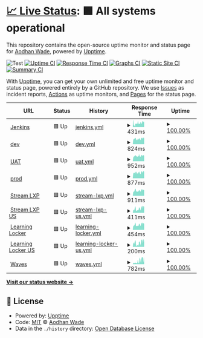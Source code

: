 # [📈 Live Status](https://AodhanLP.github.io/upptime-status): <!--live status--> **🟩 All systems operational**

This repository contains the open-source uptime monitor and status page for [Aodhan Wade](https://AodhanLP.github.io/upptime-status), powered by [Upptime](https://github.com/upptime/upptime).

![Test](https://github.com/AodhanLP/upptime-status/actions/workflows/uptime.yml/badge.svg?branch=master)
[![Uptime CI](https://github.com/AodhanLP/upptime-status/workflows/Uptime%20CI/badge.svg)](https://github.com/AodhanLP/upptime-status/actions?query=workflow%3A%22Uptime+CI%22)
[![Response Time CI](https://github.com/AodhanLP/upptime-status/workflows/Response%20Time%20CI/badge.svg)](https://github.com/AodhanLP/upptime-status/actions?query=workflow%3A%22Response+Time+CI%22)
[![Graphs CI](https://github.com/AodhanLP/upptime-status/workflows/Graphs%20CI/badge.svg)](https://github.com/AodhanLP/upptime-status/actions?query=workflow%3A%22Graphs+CI%22)
[![Static Site CI](https://github.com/AodhanLP/upptime-status/workflows/Static%20Site%20CI/badge.svg)](https://github.com/AodhanLP/upptime-status/actions?query=workflow%3A%22Static+Site+CI%22)
[![Summary CI](https://github.com/AodhanLP/upptime-status/workflows/Summary%20CI/badge.svg)](https://github.com/AodhanLP/upptime-status/actions?query=workflow%3A%22Summary+CI%22)

With [Upptime](https://upptime.js.org), you can get your own unlimited and free uptime monitor and status page, powered entirely by a GitHub repository. We use [Issues](https://github.com/AodhanLP/upptime-status/issues) as incident reports, [Actions](https://github.com/AodhanLP/upptime-status/actions) as uptime monitors, and [Pages](https://AodhanLP.github.io/upptime-status) for the status page.

<!--start: status pages-->
<!-- This summary is generated by Upptime (https://github.com/upptime/upptime) -->
<!-- Do not edit this manually, your changes will be overwritten -->
<!-- prettier-ignore -->
| URL | Status | History | Response Time | Uptime |
| --- | ------ | ------- | ------------- | ------ |
| <img alt="" src="https://favicons.githubusercontent.com/jenkins.learningpool.com" height="13"> [Jenkins](https://jenkins.learningpool.com/login) | 🟩 Up | [jenkins.yml](https://github.com/AodhanLP/upptime-status/commits/HEAD/history/jenkins.yml) | <details><summary><img alt="Response time graph" src="./graphs/jenkins/response-time-week.png" height="20"> 431ms</summary><br><a href="https://AodhanLP.github.io/upptime-status/history/jenkins"><img alt="Response time 402" src="https://img.shields.io/endpoint?url=https%3A%2F%2Fraw.githubusercontent.com%2FAodhanLP%2Fupptime-status%2FHEAD%2Fapi%2Fjenkins%2Fresponse-time.json"></a><br><a href="https://AodhanLP.github.io/upptime-status/history/jenkins"><img alt="24-hour response time 321" src="https://img.shields.io/endpoint?url=https%3A%2F%2Fraw.githubusercontent.com%2FAodhanLP%2Fupptime-status%2FHEAD%2Fapi%2Fjenkins%2Fresponse-time-day.json"></a><br><a href="https://AodhanLP.github.io/upptime-status/history/jenkins"><img alt="7-day response time 431" src="https://img.shields.io/endpoint?url=https%3A%2F%2Fraw.githubusercontent.com%2FAodhanLP%2Fupptime-status%2FHEAD%2Fapi%2Fjenkins%2Fresponse-time-week.json"></a><br><a href="https://AodhanLP.github.io/upptime-status/history/jenkins"><img alt="30-day response time 402" src="https://img.shields.io/endpoint?url=https%3A%2F%2Fraw.githubusercontent.com%2FAodhanLP%2Fupptime-status%2FHEAD%2Fapi%2Fjenkins%2Fresponse-time-month.json"></a><br><a href="https://AodhanLP.github.io/upptime-status/history/jenkins"><img alt="1-year response time 402" src="https://img.shields.io/endpoint?url=https%3A%2F%2Fraw.githubusercontent.com%2FAodhanLP%2Fupptime-status%2FHEAD%2Fapi%2Fjenkins%2Fresponse-time-year.json"></a></details> | <details><summary><a href="https://AodhanLP.github.io/upptime-status/history/jenkins">100.00%</a></summary><a href="https://AodhanLP.github.io/upptime-status/history/jenkins"><img alt="All-time uptime 100.00%" src="https://img.shields.io/endpoint?url=https%3A%2F%2Fraw.githubusercontent.com%2FAodhanLP%2Fupptime-status%2FHEAD%2Fapi%2Fjenkins%2Fuptime.json"></a><br><a href="https://AodhanLP.github.io/upptime-status/history/jenkins"><img alt="24-hour uptime 100.00%" src="https://img.shields.io/endpoint?url=https%3A%2F%2Fraw.githubusercontent.com%2FAodhanLP%2Fupptime-status%2FHEAD%2Fapi%2Fjenkins%2Fuptime-day.json"></a><br><a href="https://AodhanLP.github.io/upptime-status/history/jenkins"><img alt="7-day uptime 100.00%" src="https://img.shields.io/endpoint?url=https%3A%2F%2Fraw.githubusercontent.com%2FAodhanLP%2Fupptime-status%2FHEAD%2Fapi%2Fjenkins%2Fuptime-week.json"></a><br><a href="https://AodhanLP.github.io/upptime-status/history/jenkins"><img alt="30-day uptime 100.00%" src="https://img.shields.io/endpoint?url=https%3A%2F%2Fraw.githubusercontent.com%2FAodhanLP%2Fupptime-status%2FHEAD%2Fapi%2Fjenkins%2Fuptime-month.json"></a><br><a href="https://AodhanLP.github.io/upptime-status/history/jenkins"><img alt="1-year uptime 100.00%" src="https://img.shields.io/endpoint?url=https%3A%2F%2Fraw.githubusercontent.com%2FAodhanLP%2Fupptime-status%2FHEAD%2Fapi%2Fjenkins%2Fuptime-year.json"></a></details>
| <img alt="" src="https://favicons.githubusercontent.com/qa.curatrdev.com" height="13"> [dev](https://qa.curatrdev.com/) | 🟩 Up | [dev.yml](https://github.com/AodhanLP/upptime-status/commits/HEAD/history/dev.yml) | <details><summary><img alt="Response time graph" src="./graphs/dev/response-time-week.png" height="20"> 824ms</summary><br><a href="https://AodhanLP.github.io/upptime-status/history/dev"><img alt="Response time 824" src="https://img.shields.io/endpoint?url=https%3A%2F%2Fraw.githubusercontent.com%2FAodhanLP%2Fupptime-status%2FHEAD%2Fapi%2Fdev%2Fresponse-time.json"></a><br><a href="https://AodhanLP.github.io/upptime-status/history/dev"><img alt="24-hour response time 630" src="https://img.shields.io/endpoint?url=https%3A%2F%2Fraw.githubusercontent.com%2FAodhanLP%2Fupptime-status%2FHEAD%2Fapi%2Fdev%2Fresponse-time-day.json"></a><br><a href="https://AodhanLP.github.io/upptime-status/history/dev"><img alt="7-day response time 824" src="https://img.shields.io/endpoint?url=https%3A%2F%2Fraw.githubusercontent.com%2FAodhanLP%2Fupptime-status%2FHEAD%2Fapi%2Fdev%2Fresponse-time-week.json"></a><br><a href="https://AodhanLP.github.io/upptime-status/history/dev"><img alt="30-day response time 824" src="https://img.shields.io/endpoint?url=https%3A%2F%2Fraw.githubusercontent.com%2FAodhanLP%2Fupptime-status%2FHEAD%2Fapi%2Fdev%2Fresponse-time-month.json"></a><br><a href="https://AodhanLP.github.io/upptime-status/history/dev"><img alt="1-year response time 824" src="https://img.shields.io/endpoint?url=https%3A%2F%2Fraw.githubusercontent.com%2FAodhanLP%2Fupptime-status%2FHEAD%2Fapi%2Fdev%2Fresponse-time-year.json"></a></details> | <details><summary><a href="https://AodhanLP.github.io/upptime-status/history/dev">100.00%</a></summary><a href="https://AodhanLP.github.io/upptime-status/history/dev"><img alt="All-time uptime 100.00%" src="https://img.shields.io/endpoint?url=https%3A%2F%2Fraw.githubusercontent.com%2FAodhanLP%2Fupptime-status%2FHEAD%2Fapi%2Fdev%2Fuptime.json"></a><br><a href="https://AodhanLP.github.io/upptime-status/history/dev"><img alt="24-hour uptime 100.00%" src="https://img.shields.io/endpoint?url=https%3A%2F%2Fraw.githubusercontent.com%2FAodhanLP%2Fupptime-status%2FHEAD%2Fapi%2Fdev%2Fuptime-day.json"></a><br><a href="https://AodhanLP.github.io/upptime-status/history/dev"><img alt="7-day uptime 100.00%" src="https://img.shields.io/endpoint?url=https%3A%2F%2Fraw.githubusercontent.com%2FAodhanLP%2Fupptime-status%2FHEAD%2Fapi%2Fdev%2Fuptime-week.json"></a><br><a href="https://AodhanLP.github.io/upptime-status/history/dev"><img alt="30-day uptime 100.00%" src="https://img.shields.io/endpoint?url=https%3A%2F%2Fraw.githubusercontent.com%2FAodhanLP%2Fupptime-status%2FHEAD%2Fapi%2Fdev%2Fuptime-month.json"></a><br><a href="https://AodhanLP.github.io/upptime-status/history/dev"><img alt="1-year uptime 100.00%" src="https://img.shields.io/endpoint?url=https%3A%2F%2Fraw.githubusercontent.com%2FAodhanLP%2Fupptime-status%2FHEAD%2Fapi%2Fdev%2Fuptime-year.json"></a></details>
| <img alt="" src="https://favicons.githubusercontent.com/aodhanwade-uat.headstreamlxp.info" height="13"> [UAT](https://aodhanwade-uat.headstreamlxp.info/) | 🟩 Up | [uat.yml](https://github.com/AodhanLP/upptime-status/commits/HEAD/history/uat.yml) | <details><summary><img alt="Response time graph" src="./graphs/uat/response-time-week.png" height="20"> 952ms</summary><br><a href="https://AodhanLP.github.io/upptime-status/history/uat"><img alt="Response time 952" src="https://img.shields.io/endpoint?url=https%3A%2F%2Fraw.githubusercontent.com%2FAodhanLP%2Fupptime-status%2FHEAD%2Fapi%2Fuat%2Fresponse-time.json"></a><br><a href="https://AodhanLP.github.io/upptime-status/history/uat"><img alt="24-hour response time 817" src="https://img.shields.io/endpoint?url=https%3A%2F%2Fraw.githubusercontent.com%2FAodhanLP%2Fupptime-status%2FHEAD%2Fapi%2Fuat%2Fresponse-time-day.json"></a><br><a href="https://AodhanLP.github.io/upptime-status/history/uat"><img alt="7-day response time 952" src="https://img.shields.io/endpoint?url=https%3A%2F%2Fraw.githubusercontent.com%2FAodhanLP%2Fupptime-status%2FHEAD%2Fapi%2Fuat%2Fresponse-time-week.json"></a><br><a href="https://AodhanLP.github.io/upptime-status/history/uat"><img alt="30-day response time 952" src="https://img.shields.io/endpoint?url=https%3A%2F%2Fraw.githubusercontent.com%2FAodhanLP%2Fupptime-status%2FHEAD%2Fapi%2Fuat%2Fresponse-time-month.json"></a><br><a href="https://AodhanLP.github.io/upptime-status/history/uat"><img alt="1-year response time 952" src="https://img.shields.io/endpoint?url=https%3A%2F%2Fraw.githubusercontent.com%2FAodhanLP%2Fupptime-status%2FHEAD%2Fapi%2Fuat%2Fresponse-time-year.json"></a></details> | <details><summary><a href="https://AodhanLP.github.io/upptime-status/history/uat">100.00%</a></summary><a href="https://AodhanLP.github.io/upptime-status/history/uat"><img alt="All-time uptime 100.00%" src="https://img.shields.io/endpoint?url=https%3A%2F%2Fraw.githubusercontent.com%2FAodhanLP%2Fupptime-status%2FHEAD%2Fapi%2Fuat%2Fuptime.json"></a><br><a href="https://AodhanLP.github.io/upptime-status/history/uat"><img alt="24-hour uptime 100.00%" src="https://img.shields.io/endpoint?url=https%3A%2F%2Fraw.githubusercontent.com%2FAodhanLP%2Fupptime-status%2FHEAD%2Fapi%2Fuat%2Fuptime-day.json"></a><br><a href="https://AodhanLP.github.io/upptime-status/history/uat"><img alt="7-day uptime 100.00%" src="https://img.shields.io/endpoint?url=https%3A%2F%2Fraw.githubusercontent.com%2FAodhanLP%2Fupptime-status%2FHEAD%2Fapi%2Fuat%2Fuptime-week.json"></a><br><a href="https://AodhanLP.github.io/upptime-status/history/uat"><img alt="30-day uptime 100.00%" src="https://img.shields.io/endpoint?url=https%3A%2F%2Fraw.githubusercontent.com%2FAodhanLP%2Fupptime-status%2FHEAD%2Fapi%2Fuat%2Fuptime-month.json"></a><br><a href="https://AodhanLP.github.io/upptime-status/history/uat"><img alt="1-year uptime 100.00%" src="https://img.shields.io/endpoint?url=https%3A%2F%2Fraw.githubusercontent.com%2FAodhanLP%2Fupptime-status%2FHEAD%2Fapi%2Fuat%2Fuptime-year.json"></a></details>
| <img alt="" src="https://favicons.githubusercontent.com/hal9001.curatr3.com" height="13"> [prod](https://hal9001.curatr3.com/) | 🟩 Up | [prod.yml](https://github.com/AodhanLP/upptime-status/commits/HEAD/history/prod.yml) | <details><summary><img alt="Response time graph" src="./graphs/prod/response-time-week.png" height="20"> 877ms</summary><br><a href="https://AodhanLP.github.io/upptime-status/history/prod"><img alt="Response time 877" src="https://img.shields.io/endpoint?url=https%3A%2F%2Fraw.githubusercontent.com%2FAodhanLP%2Fupptime-status%2FHEAD%2Fapi%2Fprod%2Fresponse-time.json"></a><br><a href="https://AodhanLP.github.io/upptime-status/history/prod"><img alt="24-hour response time 642" src="https://img.shields.io/endpoint?url=https%3A%2F%2Fraw.githubusercontent.com%2FAodhanLP%2Fupptime-status%2FHEAD%2Fapi%2Fprod%2Fresponse-time-day.json"></a><br><a href="https://AodhanLP.github.io/upptime-status/history/prod"><img alt="7-day response time 877" src="https://img.shields.io/endpoint?url=https%3A%2F%2Fraw.githubusercontent.com%2FAodhanLP%2Fupptime-status%2FHEAD%2Fapi%2Fprod%2Fresponse-time-week.json"></a><br><a href="https://AodhanLP.github.io/upptime-status/history/prod"><img alt="30-day response time 877" src="https://img.shields.io/endpoint?url=https%3A%2F%2Fraw.githubusercontent.com%2FAodhanLP%2Fupptime-status%2FHEAD%2Fapi%2Fprod%2Fresponse-time-month.json"></a><br><a href="https://AodhanLP.github.io/upptime-status/history/prod"><img alt="1-year response time 877" src="https://img.shields.io/endpoint?url=https%3A%2F%2Fraw.githubusercontent.com%2FAodhanLP%2Fupptime-status%2FHEAD%2Fapi%2Fprod%2Fresponse-time-year.json"></a></details> | <details><summary><a href="https://AodhanLP.github.io/upptime-status/history/prod">100.00%</a></summary><a href="https://AodhanLP.github.io/upptime-status/history/prod"><img alt="All-time uptime 100.00%" src="https://img.shields.io/endpoint?url=https%3A%2F%2Fraw.githubusercontent.com%2FAodhanLP%2Fupptime-status%2FHEAD%2Fapi%2Fprod%2Fuptime.json"></a><br><a href="https://AodhanLP.github.io/upptime-status/history/prod"><img alt="24-hour uptime 100.00%" src="https://img.shields.io/endpoint?url=https%3A%2F%2Fraw.githubusercontent.com%2FAodhanLP%2Fupptime-status%2FHEAD%2Fapi%2Fprod%2Fuptime-day.json"></a><br><a href="https://AodhanLP.github.io/upptime-status/history/prod"><img alt="7-day uptime 100.00%" src="https://img.shields.io/endpoint?url=https%3A%2F%2Fraw.githubusercontent.com%2FAodhanLP%2Fupptime-status%2FHEAD%2Fapi%2Fprod%2Fuptime-week.json"></a><br><a href="https://AodhanLP.github.io/upptime-status/history/prod"><img alt="30-day uptime 100.00%" src="https://img.shields.io/endpoint?url=https%3A%2F%2Fraw.githubusercontent.com%2FAodhanLP%2Fupptime-status%2FHEAD%2Fapi%2Fprod%2Fuptime-month.json"></a><br><a href="https://AodhanLP.github.io/upptime-status/history/prod"><img alt="1-year uptime 100.00%" src="https://img.shields.io/endpoint?url=https%3A%2F%2Fraw.githubusercontent.com%2FAodhanLP%2Fupptime-status%2FHEAD%2Fapi%2Fprod%2Fuptime-year.json"></a></details>
| <img alt="" src="https://favicons.githubusercontent.com/learningpool.streamlxp.com" height="13"> [Stream LXP](https://learningpool.streamlxp.com/) | 🟩 Up | [stream-lxp.yml](https://github.com/AodhanLP/upptime-status/commits/HEAD/history/stream-lxp.yml) | <details><summary><img alt="Response time graph" src="./graphs/stream-lxp/response-time-week.png" height="20"> 911ms</summary><br><a href="https://AodhanLP.github.io/upptime-status/history/stream-lxp"><img alt="Response time 911" src="https://img.shields.io/endpoint?url=https%3A%2F%2Fraw.githubusercontent.com%2FAodhanLP%2Fupptime-status%2FHEAD%2Fapi%2Fstream-lxp%2Fresponse-time.json"></a><br><a href="https://AodhanLP.github.io/upptime-status/history/stream-lxp"><img alt="24-hour response time 729" src="https://img.shields.io/endpoint?url=https%3A%2F%2Fraw.githubusercontent.com%2FAodhanLP%2Fupptime-status%2FHEAD%2Fapi%2Fstream-lxp%2Fresponse-time-day.json"></a><br><a href="https://AodhanLP.github.io/upptime-status/history/stream-lxp"><img alt="7-day response time 911" src="https://img.shields.io/endpoint?url=https%3A%2F%2Fraw.githubusercontent.com%2FAodhanLP%2Fupptime-status%2FHEAD%2Fapi%2Fstream-lxp%2Fresponse-time-week.json"></a><br><a href="https://AodhanLP.github.io/upptime-status/history/stream-lxp"><img alt="30-day response time 911" src="https://img.shields.io/endpoint?url=https%3A%2F%2Fraw.githubusercontent.com%2FAodhanLP%2Fupptime-status%2FHEAD%2Fapi%2Fstream-lxp%2Fresponse-time-month.json"></a><br><a href="https://AodhanLP.github.io/upptime-status/history/stream-lxp"><img alt="1-year response time 911" src="https://img.shields.io/endpoint?url=https%3A%2F%2Fraw.githubusercontent.com%2FAodhanLP%2Fupptime-status%2FHEAD%2Fapi%2Fstream-lxp%2Fresponse-time-year.json"></a></details> | <details><summary><a href="https://AodhanLP.github.io/upptime-status/history/stream-lxp">100.00%</a></summary><a href="https://AodhanLP.github.io/upptime-status/history/stream-lxp"><img alt="All-time uptime 100.00%" src="https://img.shields.io/endpoint?url=https%3A%2F%2Fraw.githubusercontent.com%2FAodhanLP%2Fupptime-status%2FHEAD%2Fapi%2Fstream-lxp%2Fuptime.json"></a><br><a href="https://AodhanLP.github.io/upptime-status/history/stream-lxp"><img alt="24-hour uptime 100.00%" src="https://img.shields.io/endpoint?url=https%3A%2F%2Fraw.githubusercontent.com%2FAodhanLP%2Fupptime-status%2FHEAD%2Fapi%2Fstream-lxp%2Fuptime-day.json"></a><br><a href="https://AodhanLP.github.io/upptime-status/history/stream-lxp"><img alt="7-day uptime 100.00%" src="https://img.shields.io/endpoint?url=https%3A%2F%2Fraw.githubusercontent.com%2FAodhanLP%2Fupptime-status%2FHEAD%2Fapi%2Fstream-lxp%2Fuptime-week.json"></a><br><a href="https://AodhanLP.github.io/upptime-status/history/stream-lxp"><img alt="30-day uptime 100.00%" src="https://img.shields.io/endpoint?url=https%3A%2F%2Fraw.githubusercontent.com%2FAodhanLP%2Fupptime-status%2FHEAD%2Fapi%2Fstream-lxp%2Fuptime-month.json"></a><br><a href="https://AodhanLP.github.io/upptime-status/history/stream-lxp"><img alt="1-year uptime 100.00%" src="https://img.shields.io/endpoint?url=https%3A%2F%2Fraw.githubusercontent.com%2FAodhanLP%2Fupptime-status%2FHEAD%2Fapi%2Fstream-lxp%2Fuptime-year.json"></a></details>
| <img alt="" src="https://favicons.githubusercontent.com/learningpool-us.streamlxp.com" height="13"> [Stream LXP US](https://learningpool-us.streamlxp.com/) | 🟩 Up | [stream-lxp-us.yml](https://github.com/AodhanLP/upptime-status/commits/HEAD/history/stream-lxp-us.yml) | <details><summary><img alt="Response time graph" src="./graphs/stream-lxp-us/response-time-week.png" height="20"> 411ms</summary><br><a href="https://AodhanLP.github.io/upptime-status/history/stream-lxp-us"><img alt="Response time 411" src="https://img.shields.io/endpoint?url=https%3A%2F%2Fraw.githubusercontent.com%2FAodhanLP%2Fupptime-status%2FHEAD%2Fapi%2Fstream-lxp-us%2Fresponse-time.json"></a><br><a href="https://AodhanLP.github.io/upptime-status/history/stream-lxp-us"><img alt="24-hour response time 269" src="https://img.shields.io/endpoint?url=https%3A%2F%2Fraw.githubusercontent.com%2FAodhanLP%2Fupptime-status%2FHEAD%2Fapi%2Fstream-lxp-us%2Fresponse-time-day.json"></a><br><a href="https://AodhanLP.github.io/upptime-status/history/stream-lxp-us"><img alt="7-day response time 411" src="https://img.shields.io/endpoint?url=https%3A%2F%2Fraw.githubusercontent.com%2FAodhanLP%2Fupptime-status%2FHEAD%2Fapi%2Fstream-lxp-us%2Fresponse-time-week.json"></a><br><a href="https://AodhanLP.github.io/upptime-status/history/stream-lxp-us"><img alt="30-day response time 411" src="https://img.shields.io/endpoint?url=https%3A%2F%2Fraw.githubusercontent.com%2FAodhanLP%2Fupptime-status%2FHEAD%2Fapi%2Fstream-lxp-us%2Fresponse-time-month.json"></a><br><a href="https://AodhanLP.github.io/upptime-status/history/stream-lxp-us"><img alt="1-year response time 411" src="https://img.shields.io/endpoint?url=https%3A%2F%2Fraw.githubusercontent.com%2FAodhanLP%2Fupptime-status%2FHEAD%2Fapi%2Fstream-lxp-us%2Fresponse-time-year.json"></a></details> | <details><summary><a href="https://AodhanLP.github.io/upptime-status/history/stream-lxp-us">100.00%</a></summary><a href="https://AodhanLP.github.io/upptime-status/history/stream-lxp-us"><img alt="All-time uptime 100.00%" src="https://img.shields.io/endpoint?url=https%3A%2F%2Fraw.githubusercontent.com%2FAodhanLP%2Fupptime-status%2FHEAD%2Fapi%2Fstream-lxp-us%2Fuptime.json"></a><br><a href="https://AodhanLP.github.io/upptime-status/history/stream-lxp-us"><img alt="24-hour uptime 100.00%" src="https://img.shields.io/endpoint?url=https%3A%2F%2Fraw.githubusercontent.com%2FAodhanLP%2Fupptime-status%2FHEAD%2Fapi%2Fstream-lxp-us%2Fuptime-day.json"></a><br><a href="https://AodhanLP.github.io/upptime-status/history/stream-lxp-us"><img alt="7-day uptime 100.00%" src="https://img.shields.io/endpoint?url=https%3A%2F%2Fraw.githubusercontent.com%2FAodhanLP%2Fupptime-status%2FHEAD%2Fapi%2Fstream-lxp-us%2Fuptime-week.json"></a><br><a href="https://AodhanLP.github.io/upptime-status/history/stream-lxp-us"><img alt="30-day uptime 100.00%" src="https://img.shields.io/endpoint?url=https%3A%2F%2Fraw.githubusercontent.com%2FAodhanLP%2Fupptime-status%2FHEAD%2Fapi%2Fstream-lxp-us%2Fuptime-month.json"></a><br><a href="https://AodhanLP.github.io/upptime-status/history/stream-lxp-us"><img alt="1-year uptime 100.00%" src="https://img.shields.io/endpoint?url=https%3A%2F%2Fraw.githubusercontent.com%2FAodhanLP%2Fupptime-status%2FHEAD%2Fapi%2Fstream-lxp-us%2Fuptime-year.json"></a></details>
| <img alt="" src="https://favicons.githubusercontent.com/saas.learninglocker.net" height="13"> [Learning Locker](https://saas.learninglocker.net/) | 🟩 Up | [learning-locker.yml](https://github.com/AodhanLP/upptime-status/commits/HEAD/history/learning-locker.yml) | <details><summary><img alt="Response time graph" src="./graphs/learning-locker/response-time-week.png" height="20"> 454ms</summary><br><a href="https://AodhanLP.github.io/upptime-status/history/learning-locker"><img alt="Response time 454" src="https://img.shields.io/endpoint?url=https%3A%2F%2Fraw.githubusercontent.com%2FAodhanLP%2Fupptime-status%2FHEAD%2Fapi%2Flearning-locker%2Fresponse-time.json"></a><br><a href="https://AodhanLP.github.io/upptime-status/history/learning-locker"><img alt="24-hour response time 331" src="https://img.shields.io/endpoint?url=https%3A%2F%2Fraw.githubusercontent.com%2FAodhanLP%2Fupptime-status%2FHEAD%2Fapi%2Flearning-locker%2Fresponse-time-day.json"></a><br><a href="https://AodhanLP.github.io/upptime-status/history/learning-locker"><img alt="7-day response time 454" src="https://img.shields.io/endpoint?url=https%3A%2F%2Fraw.githubusercontent.com%2FAodhanLP%2Fupptime-status%2FHEAD%2Fapi%2Flearning-locker%2Fresponse-time-week.json"></a><br><a href="https://AodhanLP.github.io/upptime-status/history/learning-locker"><img alt="30-day response time 454" src="https://img.shields.io/endpoint?url=https%3A%2F%2Fraw.githubusercontent.com%2FAodhanLP%2Fupptime-status%2FHEAD%2Fapi%2Flearning-locker%2Fresponse-time-month.json"></a><br><a href="https://AodhanLP.github.io/upptime-status/history/learning-locker"><img alt="1-year response time 454" src="https://img.shields.io/endpoint?url=https%3A%2F%2Fraw.githubusercontent.com%2FAodhanLP%2Fupptime-status%2FHEAD%2Fapi%2Flearning-locker%2Fresponse-time-year.json"></a></details> | <details><summary><a href="https://AodhanLP.github.io/upptime-status/history/learning-locker">100.00%</a></summary><a href="https://AodhanLP.github.io/upptime-status/history/learning-locker"><img alt="All-time uptime 100.00%" src="https://img.shields.io/endpoint?url=https%3A%2F%2Fraw.githubusercontent.com%2FAodhanLP%2Fupptime-status%2FHEAD%2Fapi%2Flearning-locker%2Fuptime.json"></a><br><a href="https://AodhanLP.github.io/upptime-status/history/learning-locker"><img alt="24-hour uptime 100.00%" src="https://img.shields.io/endpoint?url=https%3A%2F%2Fraw.githubusercontent.com%2FAodhanLP%2Fupptime-status%2FHEAD%2Fapi%2Flearning-locker%2Fuptime-day.json"></a><br><a href="https://AodhanLP.github.io/upptime-status/history/learning-locker"><img alt="7-day uptime 100.00%" src="https://img.shields.io/endpoint?url=https%3A%2F%2Fraw.githubusercontent.com%2FAodhanLP%2Fupptime-status%2FHEAD%2Fapi%2Flearning-locker%2Fuptime-week.json"></a><br><a href="https://AodhanLP.github.io/upptime-status/history/learning-locker"><img alt="30-day uptime 100.00%" src="https://img.shields.io/endpoint?url=https%3A%2F%2Fraw.githubusercontent.com%2FAodhanLP%2Fupptime-status%2FHEAD%2Fapi%2Flearning-locker%2Fuptime-month.json"></a><br><a href="https://AodhanLP.github.io/upptime-status/history/learning-locker"><img alt="1-year uptime 100.00%" src="https://img.shields.io/endpoint?url=https%3A%2F%2Fraw.githubusercontent.com%2FAodhanLP%2Fupptime-status%2FHEAD%2Fapi%2Flearning-locker%2Fuptime-year.json"></a></details>
| <img alt="" src="https://favicons.githubusercontent.com/saas-us.learninglocker.net" height="13"> [Learning Locker US](https://saas-us.learninglocker.net/) | 🟩 Up | [learning-locker-us.yml](https://github.com/AodhanLP/upptime-status/commits/HEAD/history/learning-locker-us.yml) | <details><summary><img alt="Response time graph" src="./graphs/learning-locker-us/response-time-week.png" height="20"> 200ms</summary><br><a href="https://AodhanLP.github.io/upptime-status/history/learning-locker-us"><img alt="Response time 200" src="https://img.shields.io/endpoint?url=https%3A%2F%2Fraw.githubusercontent.com%2FAodhanLP%2Fupptime-status%2FHEAD%2Fapi%2Flearning-locker-us%2Fresponse-time.json"></a><br><a href="https://AodhanLP.github.io/upptime-status/history/learning-locker-us"><img alt="24-hour response time 102" src="https://img.shields.io/endpoint?url=https%3A%2F%2Fraw.githubusercontent.com%2FAodhanLP%2Fupptime-status%2FHEAD%2Fapi%2Flearning-locker-us%2Fresponse-time-day.json"></a><br><a href="https://AodhanLP.github.io/upptime-status/history/learning-locker-us"><img alt="7-day response time 200" src="https://img.shields.io/endpoint?url=https%3A%2F%2Fraw.githubusercontent.com%2FAodhanLP%2Fupptime-status%2FHEAD%2Fapi%2Flearning-locker-us%2Fresponse-time-week.json"></a><br><a href="https://AodhanLP.github.io/upptime-status/history/learning-locker-us"><img alt="30-day response time 200" src="https://img.shields.io/endpoint?url=https%3A%2F%2Fraw.githubusercontent.com%2FAodhanLP%2Fupptime-status%2FHEAD%2Fapi%2Flearning-locker-us%2Fresponse-time-month.json"></a><br><a href="https://AodhanLP.github.io/upptime-status/history/learning-locker-us"><img alt="1-year response time 200" src="https://img.shields.io/endpoint?url=https%3A%2F%2Fraw.githubusercontent.com%2FAodhanLP%2Fupptime-status%2FHEAD%2Fapi%2Flearning-locker-us%2Fresponse-time-year.json"></a></details> | <details><summary><a href="https://AodhanLP.github.io/upptime-status/history/learning-locker-us">100.00%</a></summary><a href="https://AodhanLP.github.io/upptime-status/history/learning-locker-us"><img alt="All-time uptime 100.00%" src="https://img.shields.io/endpoint?url=https%3A%2F%2Fraw.githubusercontent.com%2FAodhanLP%2Fupptime-status%2FHEAD%2Fapi%2Flearning-locker-us%2Fuptime.json"></a><br><a href="https://AodhanLP.github.io/upptime-status/history/learning-locker-us"><img alt="24-hour uptime 100.00%" src="https://img.shields.io/endpoint?url=https%3A%2F%2Fraw.githubusercontent.com%2FAodhanLP%2Fupptime-status%2FHEAD%2Fapi%2Flearning-locker-us%2Fuptime-day.json"></a><br><a href="https://AodhanLP.github.io/upptime-status/history/learning-locker-us"><img alt="7-day uptime 100.00%" src="https://img.shields.io/endpoint?url=https%3A%2F%2Fraw.githubusercontent.com%2FAodhanLP%2Fupptime-status%2FHEAD%2Fapi%2Flearning-locker-us%2Fuptime-week.json"></a><br><a href="https://AodhanLP.github.io/upptime-status/history/learning-locker-us"><img alt="30-day uptime 100.00%" src="https://img.shields.io/endpoint?url=https%3A%2F%2Fraw.githubusercontent.com%2FAodhanLP%2Fupptime-status%2FHEAD%2Fapi%2Flearning-locker-us%2Fuptime-month.json"></a><br><a href="https://AodhanLP.github.io/upptime-status/history/learning-locker-us"><img alt="1-year uptime 100.00%" src="https://img.shields.io/endpoint?url=https%3A%2F%2Fraw.githubusercontent.com%2FAodhanLP%2Fupptime-status%2FHEAD%2Fapi%2Flearning-locker-us%2Fuptime-year.json"></a></details>
| <img alt="" src="https://favicons.githubusercontent.com/waves.learningpool.com" height="13"> [Waves](https://waves.learningpool.com/) | 🟩 Up | [waves.yml](https://github.com/AodhanLP/upptime-status/commits/HEAD/history/waves.yml) | <details><summary><img alt="Response time graph" src="./graphs/waves/response-time-week.png" height="20"> 782ms</summary><br><a href="https://AodhanLP.github.io/upptime-status/history/waves"><img alt="Response time 782" src="https://img.shields.io/endpoint?url=https%3A%2F%2Fraw.githubusercontent.com%2FAodhanLP%2Fupptime-status%2FHEAD%2Fapi%2Fwaves%2Fresponse-time.json"></a><br><a href="https://AodhanLP.github.io/upptime-status/history/waves"><img alt="24-hour response time 1597" src="https://img.shields.io/endpoint?url=https%3A%2F%2Fraw.githubusercontent.com%2FAodhanLP%2Fupptime-status%2FHEAD%2Fapi%2Fwaves%2Fresponse-time-day.json"></a><br><a href="https://AodhanLP.github.io/upptime-status/history/waves"><img alt="7-day response time 782" src="https://img.shields.io/endpoint?url=https%3A%2F%2Fraw.githubusercontent.com%2FAodhanLP%2Fupptime-status%2FHEAD%2Fapi%2Fwaves%2Fresponse-time-week.json"></a><br><a href="https://AodhanLP.github.io/upptime-status/history/waves"><img alt="30-day response time 782" src="https://img.shields.io/endpoint?url=https%3A%2F%2Fraw.githubusercontent.com%2FAodhanLP%2Fupptime-status%2FHEAD%2Fapi%2Fwaves%2Fresponse-time-month.json"></a><br><a href="https://AodhanLP.github.io/upptime-status/history/waves"><img alt="1-year response time 782" src="https://img.shields.io/endpoint?url=https%3A%2F%2Fraw.githubusercontent.com%2FAodhanLP%2Fupptime-status%2FHEAD%2Fapi%2Fwaves%2Fresponse-time-year.json"></a></details> | <details><summary><a href="https://AodhanLP.github.io/upptime-status/history/waves">100.00%</a></summary><a href="https://AodhanLP.github.io/upptime-status/history/waves"><img alt="All-time uptime 100.00%" src="https://img.shields.io/endpoint?url=https%3A%2F%2Fraw.githubusercontent.com%2FAodhanLP%2Fupptime-status%2FHEAD%2Fapi%2Fwaves%2Fuptime.json"></a><br><a href="https://AodhanLP.github.io/upptime-status/history/waves"><img alt="24-hour uptime 100.00%" src="https://img.shields.io/endpoint?url=https%3A%2F%2Fraw.githubusercontent.com%2FAodhanLP%2Fupptime-status%2FHEAD%2Fapi%2Fwaves%2Fuptime-day.json"></a><br><a href="https://AodhanLP.github.io/upptime-status/history/waves"><img alt="7-day uptime 100.00%" src="https://img.shields.io/endpoint?url=https%3A%2F%2Fraw.githubusercontent.com%2FAodhanLP%2Fupptime-status%2FHEAD%2Fapi%2Fwaves%2Fuptime-week.json"></a><br><a href="https://AodhanLP.github.io/upptime-status/history/waves"><img alt="30-day uptime 100.00%" src="https://img.shields.io/endpoint?url=https%3A%2F%2Fraw.githubusercontent.com%2FAodhanLP%2Fupptime-status%2FHEAD%2Fapi%2Fwaves%2Fuptime-month.json"></a><br><a href="https://AodhanLP.github.io/upptime-status/history/waves"><img alt="1-year uptime 100.00%" src="https://img.shields.io/endpoint?url=https%3A%2F%2Fraw.githubusercontent.com%2FAodhanLP%2Fupptime-status%2FHEAD%2Fapi%2Fwaves%2Fuptime-year.json"></a></details>

<!--end: status pages-->

[**Visit our status website →**](https://AodhanLP.github.io/upptime-status)

## 📄 License

- Powered by: [Upptime](https://github.com/upptime/upptime)
- Code: [MIT](./LICENSE) © [Aodhan Wade](https://AodhanLP.github.io/upptime-status)
- Data in the `./history` directory: [Open Database License](https://opendatacommons.org/licenses/odbl/1-0/)
